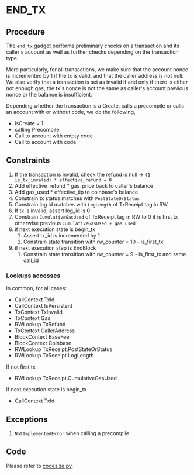 # END_TX 

## Procedure

The `end_tx` gadget performs preliminary checks on a transaction and its caller's account as well as further checks depending on the transaction type. 

More particularly, for all transactions, we make sure that the account nonce is incremented by 1 if the tx is valid, and that the caller address is not null. We also verify that a transaction is set as invalid if and only if there is either not enough gas, the tx's nonce is not the same as caller's account previous nonce or the balance is insufficient.

Depending whether the transaction is a Create, calls a precompile or calls an account with or without code, we do the following,
- isCreate = 1
- calling Precompile
- Call to account with empty code
- Call to account with code

## Constraints

1. If the transaction is invalid, check the refund is null
-> `(1 - is_tx_invalid) * effective_refund = 0`
2. Add effective_refund * gas_price back to caller's balance
3. Add gas_used * effective_tip to coinbase's balance
4. Constrain tx status matches with `PostStateOrStatus`
5. Constrain log id matches with `LogLength` of TxReceipt tag in RW
6. If tx is invalid, assert log_id is 0
7. Constrain `CumulativeGasUsed` of TxReceipt tag in RW to 0 if is first tx otherwise previous `CumulativeGasUsed + gas_used`
8. if next execution state is begin_tx
    1. Assert tx_id is incremented by 1
    2. Constrain state transition with rw_counter =  10 - is_first_tx
9. if next execution step is EndBlock
    1. Constrain state transition with rw_counter =  9 - is_first_tx and same call_id



### Lookups accesses
In common, for all cases: 
- CallContext TxId
- CallContext IsPersistent
- TxContext TxInvalid
- TxContext Gas
- RWLookup TxRefund
- TxContext CallerAddress
- BlockContext BaseFee
- BlockContext Coinbase
- RWLookup TxReceipt.PostStateOrStatus
- RWLookup TxReceipt.LogLength

If not first tx,
- RWLookup TxReceipt.CumulativeGasUsed

If next execution state is begin_tx
- CallContext TxId


## Exceptions

1. `NotImplementedError` when calling a precompile

## Code

Please refer to [codesize.py](src/zkevm_specs/evm_circuit/execution/begin_tx.py).
